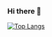 ### Hi there 👋
[![Top Langs](https://github-readme-stats.vercel.app/api/top-langs/?username=iruhh&theme=prussian&layout=compact)](https://github.com/anuraghazra/github-readme-stats)

<!--
**iruhh/iruhh** is a ✨ _special_ ✨ repository because its `README.md` (this file) appears on your GitHub profile.

Here are some ideas to get you started:

- 🔭 I’m currently working on ...
- 🌱 I’m currently learning ...
- 👯 I’m looking to collaborate on ...
- 🤔 I’m looking for help with ...
- 💬 Ask me about ...
- 📫 How to reach me: ...
- 😄 Pronouns: ...
- ⚡ Fun fact: ...
-->
